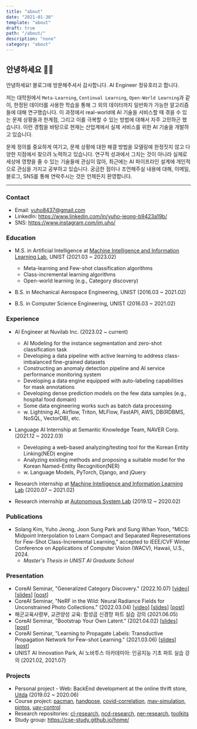 ```yaml
---
title: "about"
date: "2021-01-30"
template: "about"
draft: true
path: "/about/"
description: "none"
category: "about"
---
```


## 안녕하세요 🙋‍♂️

안녕하세요! 블로그에 방문해주셔서 감사합니다. AI Engineer 정유호라고 합니다.

저는 대학원에서 `Meta-Learning`, `Continual Learning`, `Open-World Learning`과 같이, 한정된 데이터를 사용한 학습을 통해 그 외의 데이터까지 일반화가 가능한 알고리즘들에 대해 연구했습니다. 이 과정에서 real-world에 AI 기술을 서비스할 때 겪을 수 있는 문제 상황들과 한계점, 그리고 이를 극복할 수 있는 방법에 대해서 자주 고민하곤 했습니다. 이런 경험을 바탕으로 현재는 산업계에서 실제 서비스를 위한 AI 기술을 개발하고 있습니다.

문제 정의를 중요하게 여기고, 문제 상황에 대한 해결 방법을 모델링에 한정짓지 않고 다양한 지점에서 찾으려 노력하고 있습니다. 연구적 성과에서 그치는 것이 아니라 실제로 세상에 영향을 줄 수 있는 기술들에 관심이 많아, 최근에는 AI 파이프라인 설계에 개인적으로 관심을 가지고 공부하고 있습니다. 궁금한 점이나 조언해주실 내용에 대해, 이메일, 블로그, SNS를 통해 연락주시는 것은 언제든지 환영합니다.

---

### Contact

- Email: yuho8437@gmail.com
- LinkedIn: https://www.linkedin.com/in/yuho-jeong-b9423a19b/
- SNS: https://www.instagram.com/im.uho/

### Education

- M.S. in Artificial Intelligence at [Machine Intelligence and Information Learning Lab](https://sites.google.com/view/swyoon89/research-interests?authuser=0), UNIST (2021.03 ~ 2023.02)
  - Meta-learning and Few-shot classification algorithms
  - Class-incremental learning algorithms
  - Open-world learning (e.g., Category discovery)

- B.S. in Mechanical Aerospace Engineering, UNIST (2016.03 ~ 2021.02)
- B.S. in Computer Science Engineering, UNIST (2016.03 ~ 2021.02)

### Experience

- AI Engineer at Nuvilab Inc. (2023.02 ~ current)
  - AI Modeling for the instance segmentation and zero-shot classification task
  - Developing a data pipeline with active learning to address class-imbalanced fine-grained datasets
  - Constructing an anomaly detection pipeline and AI service performance monitoring system
  - Developing a data engine equipped with auto-labeling capabilities for mask annotations
  - Developing dense prediction models on the few data samples (e.g., hospital food domain)
  - Some data engineering works such as batch data processing
  - w. Lightning AI, Airflow, Triton, MLFlow, FastAPI, AWS, DB(RDBMS, NoSQL, VectorDB), etc.
  
- Language AI Internship at Semantic Knowledge Team, NAVER Corp. (2021.12 ~ 2022.03)
  - Developing a web-based analyzing/testing tool for the Korean Entity Linking(NED) engine
  - Analyzing existing methods and proposing a suitable model for the Korean Named-Entity Recognition(NER)
  - w. Language Models, PyTorch, Django, and jQuery
  
- Research internship at [Machine Intelligence and Information Learning Lab](https://sites.google.com/view/swyoon89/research-interests?authuser=0) (2020.07 ~ 2021.02)
  
- Research internship at [Autonomous System Lab](https://sites.google.com/site/aslunist/news) (2019.12 ~ 2020.02)

### Publications

- Solang Kim, Yuho Jeong, Joon Sung Park and Sung Whan Yoon, "MICS: Midpoint Interpolation to Learn Compact and Separated Representations for Few-Shot Class-Incremental Learning," accepted to IEEE/CVF Winter Conference on Applications of Computer Vision (WACV), Hawaii, U.S., 2024.
  - *Master's Thesis in UNIST AI Graduate School*


### Presentation

- CoreAI Seminar, "Generalized Category Discovery." (2022.10.07) [[video](https://youtu.be/pNoYt0bzG-s?t=450)] [[slides](https://drive.google.com/file/d/1QRFtVonBzZiiba73F-vYVPRib1Z1avOb/view?usp=sharing)] [[post](https://yuhodots.github.io/deeplearning/22-10-07/)]
- CoreAI Seminar, "NeRF in the Wild: Neural Radiance Fields for Unconstrained Photo Collections." (2022.03.04) [[video](https://www.youtube.com/watch?v=HDwkXyQjecQ)] [[slides](https://drive.google.com/file/d/1O4Af9vq_q_1BRdYxZBCw-PKEq0cqYSNM/view)] [[post](https://yuhodots.github.io/deeplearning/22-03-05/)]
- 해군교육사령부, 교관양성 교육: 합성곱 신경망 파트 실습 강의 (2021.06.05)
- CoreAI Seminar, "Bootstrap Your Own Latent." (2021.04.02) [[slides](https://slack-files.com/T017E9YJDU0-F01TUCCPNV6-54c6e3fb59)] [[post](https://yuhodots.github.io/deeplearning/21-04-04/)]
- CoreAI Seminar, "Learning to Propagate Labels: Transductive Propagation Network for Few-shot Learning." (2021.03.06) [[slides](https://slack-files.com/T017E9YJDU0-F01PZ1RKUQP-9675e49bb9)] [[post](https://yuhodots.github.io/deeplearning/21-03-04/)]
- UNIST AI Innovation Park, AI 노바투스 아카데미아: 인공지능 기초 파트 실습 강의 (2021.02, 2021.07)

### Projects

- Personal project - Web: BackEnd development at the online thrift store, [Uitda](https://github.com/yuhodots/uitda) (2019.02 ~ 2020.06)
- Course project: [pacman](https://github.com/yuhodots/pacman), [handpose](https://github.com/yuhodots/handpose), [covid-correlation](https://yuhodots.github.io/covid-correlation/), [mav-simulation](https://github.com/yuhodots/mav-simulation), [pintos](https://github.com/yuhodots/pintos), [uav-control](https://github.com/yuhodots/uav-control)
- Research repositories: [cl-research](https://github.com/cl-research), [ncd-research](https://github.com/ncd-research), [ner-research](https://github.com/ner-research), [toolkits](https://github.com/yuhodots/toolkits)
- Study group: https://cse-study.github.io/home/
